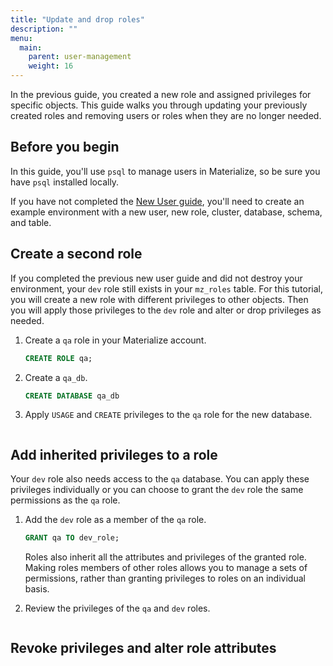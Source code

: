 ```yaml
---
title: "Update and drop roles"
description: ""
menu:
  main:
    parent: user-management
    weight: 16
---
```


In the previous guide, you created a new role and assigned privileges for
specific objects. This guide walks you through updating your previously created
roles and removing users or roles when they are no longer needed.

## Before you begin

In this guide, you'll use `psql` to manage users in Materialize, so be sure you
have `psql` installed locally.

If you have not completed the [New User guide](/rbac-newrole.md), you'll need to
create an example environment with a new user, new role, cluster, database,
schema, and table.

## Create a second role

If you completed the previous new user guide and did not destroy your
environment, your `dev` role still exists in your `mz_roles` table. For this
tutorial, you will create a new role with different privileges to other objects.
Then you will apply those privileges to the `dev` role and alter or drop
privileges as needed.

1. Create a `qa` role in your Materialize account.
   
   ```sql
   CREATE ROLE qa;
   ```
   
2. Create a `qa_db`.
    
   ```sql
   CREATE DATABASE qa_db
   ```

3. Apply `USAGE` and `CREATE` privileges to the `qa` role for the new database.

   ```sql
   ```

## Add inherited privileges to a role

Your `dev` role also needs access to the `qa` database. You can apply these
privileges individually or you can choose to grant the `dev` role the same
permissions as the `qa` role.

1. Add the `dev` role as a member of the `qa` role.

   ```sql
   GRANT qa TO dev_role;
   ```
   
   Roles also inherit all the attributes and privileges of the granted role.
   Making roles members of other roles allows you to manage a sets of
   permissions, rather than granting privileges to roles on an individual basis.
   
2. Review the privileges of the `qa` and `dev` roles.

   ```sql
   
   ```
   
## Revoke privileges and alter role attributes
